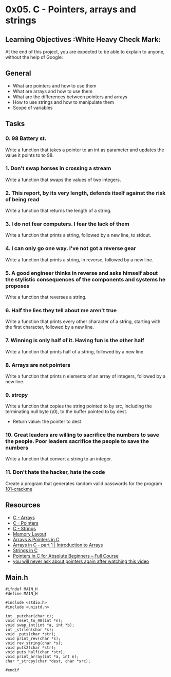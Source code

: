 # 0x05. C - Pointers, arrays and strings

## Learning Objectives :White Heavy Check Mark:

At the end of this project, you are expected to be able to explain to anyone, without the help of Google:

## General
* What are pointers and how to use them
* What are arrays and how to use them
* What are the differences between pointers and arrays
* How to use strings and how to manipulate them
* Scope of variables

## Tasks 

### 0. 98 Battery st.

Write a function that takes a pointer to an int as parameter and updates the value it points to to 98.

### 1. Don't swap horses in crossing a stream

Write a function that swaps the values of two integers.

### 2. This report, by its very length, defends itself against the risk of being read

Write a function that returns the length of a string.

### 3. I do not fear computers. I fear the lack of them

Write a function that prints a string, followed by a new line, to stdout.

### 4. I can only go one way. I've not got a reverse gear

Write a function that prints a string, in reverse, followed by a new line.

### 5. A good engineer thinks in reverse and asks himself about the stylistic consequences of the components and systems he proposes

Write a function that reverses a string.

### 6. Half the lies they tell about me aren't true

Write a function that prints every other character of a string, starting with the first character, followed by a new line.

### 7. Winning is only half of it. Having fun is the other half

Write a function that prints half of a string, followed by a new line.

### 8. Arrays are not pointers

Write a function that prints n elements of an array of integers, followed by a new line.

### 9. strcpy

Write a function that copies the string pointed to by src, including the terminating null byte (\0), to the buffer pointed to by dest.

* Return value: the pointer to dest

### 10. Great leaders are willing to sacrifice the numbers to save the people. Poor leaders sacrifice the people to save the numbers

Write a function that convert a string to an integer.

### 11. Don't hate the hacker, hate the code

Create a program that generates random valid passwords for the program [101-crackme](https://github.com/alx-tools/0x04.c)

## Resources

* [C - Arrays](https://www.tutorialspoint.com/cprogramming/c_arrays.htm)
* [C - Pointers](https://www.tutorialspoint.com/cprogramming/c_pointers.htm)
* [C - Strings](https://www.tutorialspoint.com/cprogramming/c_strings.htm)
* [Memory Layout](https://aticleworld.com/memory-layout-of-c-program/)
* [Arrays & Pointers in C](https://www.youtube.com/playlist?list=PLBlnK6fEyqRjoG6aJ4FvFU1tlXbjLBiOP)
* [Arrays in C - part 1 | Introduction to Arrays](https://www.youtube.com/watch?v=08LWytp6PNI)
* [Strings in C](https://www.youtube.com/playlist?list=PLBlnK6fEyqRhwQbYrTDZYJaB4z1YgsAPW)
* [Pointers in C for Absolute Beginners – Full Course](https://www.youtube.com/watch?v=MIL2BK02X8A)
* [you will never ask about pointers again after watching this video](https://www.youtube.com/watch?v=2ybLD6_2gKM)

## Main.h

```
#ifndef MAIN_H
#define MAIN_H

#include <stdio.h>
#include <unistd.h>

int _putchar(char c);
void reset_to_98(int *n);
void swap_int(int *a, int *b);
int _strlen(char *s);
void _puts(char *str);
void print_rev(char *s);
void rev_string(char *s);
void puts2(char *str);
void puts_half(char *str);
void print_array(int *a, int n);
char *_strcpy(char *dest, char *src);

#endif

```   
